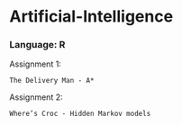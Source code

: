 # Artificial-Intelligence #
### Language: R ###

Assignment 1:

	The Delivery Man - A*

Assignment 2:

	Where’s Croc - Hidden Markov models

